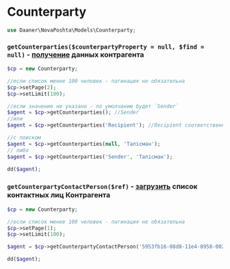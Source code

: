 # Counterparty

```php
use Daaner\NovaPoshta\Models\Counterparty;
```

### `getCounterparties($counterpartyProperty = null, $find = null)` - [получение](https://devcenter.novaposhta.ua/docs/services/557eb8c8a0fe4f02fc455b2d/operations/557fd789a0fe4f105c08760f) данных контрагента
```php
$cp = new Counterparty;

//если список менее 100 человек - пагинация не обязательна
$cp->setPage(2);
$cp->setLimit(100);

//если значение не указано - по умолчанию будет `Sender`
$agent = $cp->getCounterparties(); //Sender
//или
$agent = $cp->getCounterparties('Recipient'); //Recipient соответственно

//с поиском
$agent = $cp->getCounterparties(null, 'Талісман');
// либо
$agent = $cp->getCounterparties('Sender', 'Талісман');

dd($agent);
```


### `getCounterpartyContactPerson($ref)` - [загрузить](https://devcenter.novaposhta.ua/docs/services/557eb8c8a0fe4f02fc455b2d/operations/557fe424a0fe4f105c087612) список контактных лиц Контрагента
```php
$cp = new Counterparty;

//если список менее 100 человек - пагинация не обязательна
$cp->setPage(1);
$cp->setLimit(100);

$agent = $cp->getCounterpartyContactPerson('5953fb16-08d8-11e4-8958-0025909b4e33');

dd($agent);
```
